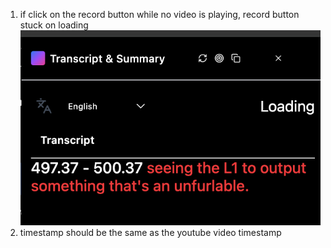 1. if click on the record button while no video is playing, record button stuck on loading
   ![alt text](image.png)
2. timestamp should be the same as the youtube video timestamp
